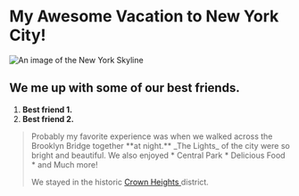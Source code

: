 # My Awesome Vacation to New York City!

![An image of the New York Skyline](https://i.insider.com/5e0bbdec855cc2746e2742c2?width=1200&format=jpeg)

## We me up with some of our best friends.

1. **Best friend 1.**
2. **Best friend 2.**

<blockquote/>
<p> Probably my favorite experience was when we walked across the Brooklyn Bridge together **at night.** _The Lights_ of the city were so bright and beautiful. 
We also enjoyed
* Central Park
* Delicious Food
* and Much more!
</p>

<p> We stayed in the historic <a href="https://www.google.com/maps/d/u/0/viewer?f=q&source=s_q&hl=en&geocode&ie=UTF8&hq&hnear=1506%20Union%20St%2C%20Brooklyn%2C%20Kings%2C%20New%20York%2011213&msa=0&ll=40.67321699999999%2C-73.94489800000001&spn=0.016242%2C0.033088&z=15&mid=1VjjuJnvdfK_VQkgMWFtZrnEJFtY">Crown Heights </a>district.</p>